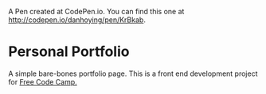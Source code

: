 A Pen created at CodePen.io. You can find this one at http://codepen.io/danhoying/pen/KrBkab.

# Personal Portfolio

A simple bare-bones portfolio page. This is a front end development project for [Free Code Camp.](https://www.freecodecamp.com/challenges/build-a-personal-portfolio-webpage)

 